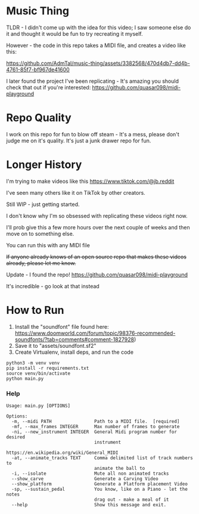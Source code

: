 # Music Thing

TLDR - I didn't come up with the idea for this video; I saw someone else do it and thought it would be fun to try recreating it myself.

However - the code in this repo takes a MIDI file, and creates a video like this:

https://github.com/AdmTal/music-thing/assets/3382568/470d4db7-dd4b-4761-85f7-bf967de41600

I later found the project I've been replicating - It's amazing you should check that out if you're interested: https://github.com/quasar098/midi-playground

# Repo Quality

I work on this repo for fun to blow off steam - It's a mess, please don't judge me on it's quality.  It's just a junk drawer repo for fun.

# Longer History

I'm trying to make videos like this https://www.tiktok.com/@jb.reddit

I've seen many others like it on TikTok by other creators.

Still WIP - just getting started.

I don't know why I'm so obsessed with replicating these videos right now.

I'll prob give this a few more hours over the next couple of weeks and then move on to something else.

You can run this with any MIDI file

~~If anyone already knows of an open source repo that makes these videos already, please let me know.~~

Update - I found the repo!  https://github.com/quasar098/midi-playground

It's incredible - go look at that instead

# How to Run

1. Install the "soundfont" file found here: https://www.doomworld.com/forum/topic/98376-recommended-soundfonts/?tab=comments#comment-1827928)
2. Save it to "assets/soundfont.sf2"
2. Create Virtualenv, install deps, and run the code

```shell
python3 -m venv venv
pip install -r requirements.txt
source venv/bin/activate
python main.py
```

### Help

```shell
Usage: main.py [OPTIONS]

Options:
  -m, --midi PATH                Path to a MIDI file.  [required]
  -mf, --max_frames INTEGER      Max number of frames to generate
  -ni, --new_instrument INTEGER  General Midi program number for desired
                                 instrument
                                 https://en.wikipedia.org/wiki/General_MIDI
  -at, --animate_tracks TEXT     Comma delimited list of track numbers to
                                 animate the ball to
  -i, --isolate                  Mute all non animated tracks
  --show_carve                   Generate a Carving Video
  --show_platform                Generate a Platform placement Video
  -sp, --sustain_pedal           You know, like on a Piano - let the notes
                                 drag out - make a meal of it
  --help                         Show this message and exit.
```
